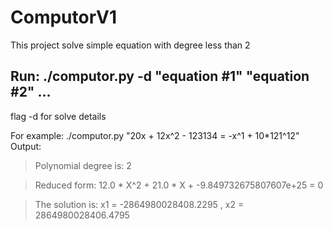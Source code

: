 # ComputorV1

This project solve simple equation with degree less than 2

## Run: ./computor.py -d "equation #1" "equation #2" ...

flag -d for solve details

For example: ./computor.py "20x + 12x^2 - 123134 = -x^1 + 10*121^12"
Output:
> Polynomial degree is: 2

> Reduced form: 12.0 * X^2 + 21.0 * X + -9.849732675807607e+25 = 0

> The solution is: x1 = -2864980028408.2295 , x2 = 2864980028406.4795
